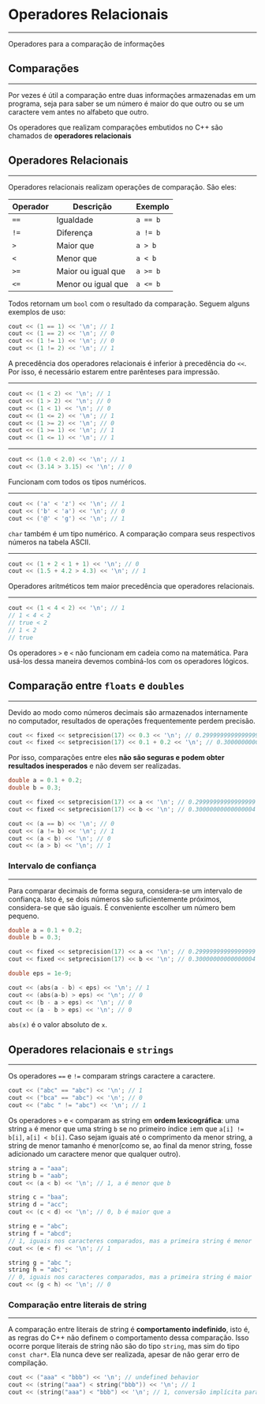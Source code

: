 # Operadores Relacionais
---
Operadores para a comparação de informações

## Comparações
---
Por vezes é útil a comparação entre duas informações armazenadas em um programa, seja para saber se um número é maior do que outro ou se um caractere vem antes no alfabeto que outro.

Os operadores que realizam comparações embutidos no C++ são chamados de **operadores relacionais**

## Operadores Relacionais
---
Operadores relacionais realizam operações de comparação. São eles:

| Operador | Descrição          | Exemplo  |
| -------- | ------------------ | -------- |
| `==`     | Igualdade          | `a == b` |
| `!=`     | Diferença          | `a != b` |
| `>`      | Maior que          | `a > b`  |
| `<`      | Menor que          | `a < b`  |
| `>=`     | Maior ou igual que | `a >= b` |
| `<=`     | Menor ou igual que | `a <= b` |

Todos retornam um `bool` com o resultado da comparação. Seguem alguns exemplos de uso: 

```cpp
cout << (1 == 1) << '\n'; // 1
cout << (1 == 2) << '\n'; // 0
cout << (1 != 1) << '\n'; // 0
cout << (1 != 2) << '\n'; // 1
```
A precedência dos operadores relacionais é inferior à precedência do `<<`. Por isso, é necessário estarem entre parênteses para impressão.

---
```cpp
cout << (1 < 2) << '\n'; // 1
cout << (1 > 2) << '\n'; // 0
cout << (1 < 1) << '\n'; // 0
cout << (1 <= 2) << '\n'; // 1
cout << (1 >= 2) << '\n'; // 0
cout << (1 >= 1) << '\n'; // 1
cout << (1 <= 1) << '\n'; // 1
```
---
```cpp
cout << (1.0 < 2.0) << '\n'; // 1
cout << (3.14 > 3.15) << '\n'; // 0
```
Funcionam com todos os tipos numéricos.

---
 ```cpp
 cout << ('a' < 'z') << '\n'; // 1
 cout << ('b' < 'a') << '\n'; // 0
 cout << ('@' < 'g') << '\n'; // 1
 ```
`char` também é um tipo numérico. A comparação compara seus respectivos números na tabela ASCII.

---
 ```cpp
 cout << (1 + 2 < 1 + 1) << '\n'; // 0
 cout << (1.5 + 4.2 > 4.3) << '\n'; // 1
 ```
 Operadores aritméticos tem maior precedência que operadores relacionais. 
 
---
 ```cpp
 cout << (1 < 4 < 2) << '\n'; // 1
 // 1 < 4 < 2
 // true < 2
 // 1 < 2
 // true
 ```
 Os operadores ```>``` e ```<``` não funcionam em cadeia como na matemática. Para usá-los dessa maneira devemos combiná-los com os operadores lógicos.
## Comparação entre `floats` e `doubles`
---
Devido ao modo como números decimais são armazenados internamente no computador, resultados de operações frequentemente perdem precisão.

```cpp
cout << fixed << setprecision(17) << 0.3 << '\n'; // 0.29999999999999999
cout << fixed << setprecision(17) << 0.1 + 0.2 << '\n'; // 0.30000000000000004
```

Por isso, comparações entre eles **não são seguras e podem obter resultados inesperados** e não devem ser realizadas. 

```cpp
double a = 0.1 + 0.2;
double b = 0.3;

cout << fixed << setprecision(17) << a << '\n'; // 0.29999999999999999
cout << fixed << setprecision(17) << b << '\n'; // 0.30000000000000004

cout << (a == b) << '\n'; // 0
cout << (a != b) << '\n'; // 1
cout << (a < b) << '\n'; // 0
cout << (a > b) << '\n'; // 1
```

### Intervalo de confiança
---
Para comparar decimais de forma segura, considera-se um intervalo de confiança. Isto é, se dois números são suficientemente próximos, considera-se que são iguais. É conveniente escolher um número bem pequeno.

```cpp
double a = 0.1 + 0.2;
double b = 0.3;

cout << fixed << setprecision(17) << a << '\n'; // 0.29999999999999999
cout << fixed << setprecision(17) << b << '\n'; // 0.30000000000000004

double eps = 1e-9;

cout << (abs(a - b) < eps) << '\n'; // 1
cout << (abs(a-b) > eps) << '\n'; // 0
cout << (b - a > eps) << '\n'; // 0
cout << (a - b > eps) << '\n'; // 0
```

```abs(x)``` é o valor absoluto de ```x```.

## Operadores relacionais e `strings`
---
Os operadores `==` e `!=` comparam strings caractere a caractere.

```cpp
cout << ("abc" == "abc") << '\n'; // 1
cout << ("bca" == "abc") << '\n'; // 0
cout << ("abc " != "abc") << '\n'; // 1
```

Os operadores `>` e `<` comparam as string em **ordem lexicográfica**: uma string `a` é menor que uma string `b` se no primeiro índice ```i```em que  `a[i] != b[i]`, `a[i] < b[i]`. Caso sejam iguais até o comprimento da menor string, a string de menor tamanho é menor(como se, ao final da menor string, fosse adicionado um caractere menor que qualquer outro).

```cpp
string a = "aaa";
string b = "aab";
cout << (a < b) << '\n'; // 1, a é menor que b

string c = "baa";
string d = "acc";
cout << (c < d) << '\n'; // 0, b é maior que a

string e = "abc";
string f = "abcd";
// 1, iguais nos caracteres comparados, mas a primeira string é menor
cout << (e < f) << '\n'; // 1

string g = "abc ";
string h = "abc";
// 0, iguais nos caracteres comparados, mas a primeira string é maior
cout << (g < h) << '\n'; // 0
```
### Comparação entre literais de string
---
A comparação entre literais de string é **comportamento indefinido**, isto é, as regras do C++ não definem o comportamento dessa comparação. Isso ocorre porque literais de string não são do tipo `string`, mas sim do tipo `const char*`. Ela nunca deve ser realizada, apesar de não gerar erro de compilação.

```cpp
cout << ("aaa" < "bbb") << '\n'; // undefined behavior
cout << (string("aaa") < string("bbb")) << '\n'; // 1
cout << (string("aaa") < "bbb") << '\n'; // 1, conversão implícita para string
```